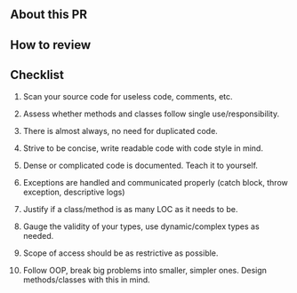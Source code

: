 ## About this PR

## How to review

## Checklist

1. Scan your source code for useless code, comments, etc.

2. Assess whether methods and classes follow single use/responsibility.

3. There is almost always, no need for duplicated code.

4. Strive to be concise, write readable code with code style in mind.

5. Dense or complicated code is documented. Teach it to yourself.

6. Exceptions are handled and communicated properly (catch block, throw exception, descriptive logs)

7. Justify if a class/method is as many LOC as it needs to be.

8. Gauge the validity of your types, use dynamic/complex types as needed.

9. Scope of access should be as restrictive as possible.

10. Follow OOP, break big problems into smaller, simpler ones. Design methods/classes with this in mind.
